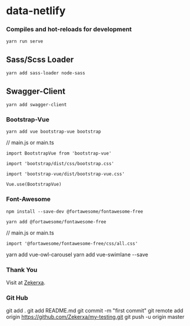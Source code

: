 # data-netlify

### Compiles and hot-reloads for development
```
yarn run serve
```

## Sass/Scss Loader
```
yarn add sass-loader node-sass
```

## Swagger-Client
```
yarn add swagger-client
```

### Bootstrap-Vue
```
yarn add vue bootstrap-vue bootstrap
````

// main.js or main.ts
````
import BootstrapVue from 'bootstrap-vue'

import 'bootstrap/dist/css/bootstrap.css'

import 'bootstrap-vue/dist/bootstrap-vue.css'

Vue.use(BootstrapVue)
````


### Font-Awesome
```
npm install --save-dev @fortawesome/fontawesome-free

yarn add @fortawesome/fontawesome-free

```

// main.js or main.ts
```
import '@fortawesome/fontawesome-free/css/all.css'
````

yarn add vue-owl-carousel
yarn add vue-swimlane --save

### Thank You
Visit at [Zekerxa](https://zekerxa-x.netlify.com).



### Git Hub
git add .
git add README.md
git commit -m "first commit"
git remote add origin https://github.com/Zekerxa/my-testing.git
git push -u origin master

